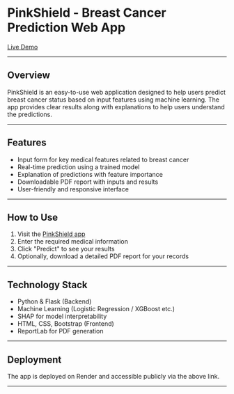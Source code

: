 # PinkShield - Breast Cancer Prediction Web App

[Live Demo](https://pinkshield.onrender.com/)

---

## Overview

PinkShield is an easy-to-use web application designed to help users predict breast cancer status based on input features using machine learning. The app provides clear results along with explanations to help users understand the predictions.

---

## Features

- Input form for key medical features related to breast cancer  
- Real-time prediction using a trained model  
- Explanation of predictions with feature importance  
- Downloadable PDF report with inputs and results  
- User-friendly and responsive interface

---

## How to Use

1. Visit the [PinkShield app](https://pinkshield.onrender.com/)  
2. Enter the required medical information  
3. Click "Predict" to see your results  
4. Optionally, download a detailed PDF report for your records

---

## Technology Stack

- Python & Flask (Backend)  
- Machine Learning (Logistic Regression / XGBoost etc.)  
- SHAP for model interpretability  
- HTML, CSS, Bootstrap (Frontend)  
- ReportLab for PDF generation

---

## Deployment

The app is deployed on Render and accessible publicly via the above link.

---

